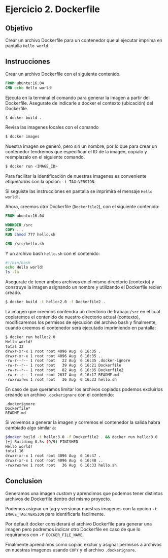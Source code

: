 # Ejercicio 2. Dockerfile

## Objetivo

Crear un archivo Dockerfile para un contenedor que al ejecutar imprima en pantalla `Hello world`.

## Instrucciones

Crear un archivo Dockerfile con el siguiente contenido.

```dockerfile
FROM ubuntu:16.04
CMD echo Hello world!
```

Ejecuta en la terminal el comando para generar la imagen a partir del Dockerfile. Asegurate de indicarle a docker el contexto (ubicación) del Dockerfile.

```bash
$ docker build .
```

 Revisa las imagenes locales con el comando

 ```bash
$ docker images
```

Nuestra imagen se generó, pero sin un nombre, por lo que para crear un contenedor tendremos que especificar el ID de la imagen, copialo y reemplazalo en el siguiente comando.

 ```bash
$ docker run <IMAGE_ID>
```

Para facilitar la identificación de nuestras imagenes es conveniente _etiquetarlas_ con la opción: `-t TAG:VERSION`.

Si seguiste las instrucciones en pantalla se imprimirá el mensaje `Hello world!`.

Ahora, creemos otro Dockerfile (`Dockerfile2`), con el siguiente contenido:

```dockerfile
FROM ubuntu:16.04

WORKDIR /src
COPY . .
RUN chmod 777 hello.sh

CMD /src/hello.sh
```

Y un archivo bash `hello.sh` con el contenido:

```bash
#!/bin/bash
echo Hello world!
ls -la
```

Asegurate de tener ambos archivos en el mismo directorio (contexto) y construye la imagen asignando un nombre y utilizando el Dockerfile recien creado.

```bash
$ docker build -t hello:2.0 -f Dockerfile2 .
```

La imagen que creemos contendra un directorio de trabajo `/src` en el cual copiaremos el contenido de nuestro directorio actual (contexto), modificaremos los permisos de ejecución del archivo bash y finalmente, cuando creemos el contenedor será ejecutado imprimiendo en pantalla:

```bash
$ docker run hello:2.0 
Hello world!
total 32
drwxr-xr-x 1 root root 4096 Aug  6 16:35 .
drwxr-xr-x 1 root root 4096 Aug  6 16:35 ..
-rw-r--r-- 1 root root   22 Aug  6 16:35 .docker-ignore
-rw-r--r-- 1 root root   39 Aug  6 16:21 Dockerfile
-rw-r--r-- 1 root root   82 Aug  6 16:35 Dockerfile2
-rw-r--r-- 1 root root 2637 Aug  6 16:17 README.md
-rwxrwxrwx 1 root root   36 Aug  6 16:33 hello.sh
```

En caso de que queramos limitar los archivos copiados podemos excluirlos creando un archivo `.dockerignore` con el contenido:

```
.dockerignore
Dockerfile*
README.md
```

Si volvemos a generar la imagen y corremos el contenedor la salida habra cambiado algo similar a:

```bash
$docker build -t hello:3.0 -f Dockerfile2 . && docker run hello:3.0 
[+] Building 0.5s (9/9) FINISHED                                                                              # Docker build output
Hello world!
total 16
drwxr-xr-x 1 root root 4096 Aug  6 16:47 .
drwxr-xr-x 1 root root 4096 Aug  6 16:48 ..
-rwxrwxrwx 1 root root   36 Aug  6 16:33 hello.sh
 ```

## Conclusion

Generamos una imagen _custom_ y aprendimos que podemos tener distintos archivos de Dockerfile dentro del mismo proyecto.

Podemos asignar un tag y versionar nuestras imagenes con la opcion `-t IMAGE_TAG:VERSION` para identificarla facilmente.

Por default docker considerará el archivo Dockerfile para generar una imagen pero podremos indicar otro Dockerfile en caso de que lo requiramos con `-f DOCKER_FILE_NAME`.

Finalmente aprendimos como copiar, excluir y asignar permisos a archivos en nuestras imagenes usando `COPY` y el archivo `.dockerignore`.